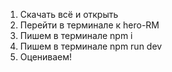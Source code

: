 1. Скачать всё и открыть
2. Перейти в терминале к hero-RM
3. Пишем в терминале npm i
4. Пишем в терминале npm run dev
5. Оцениваем!
